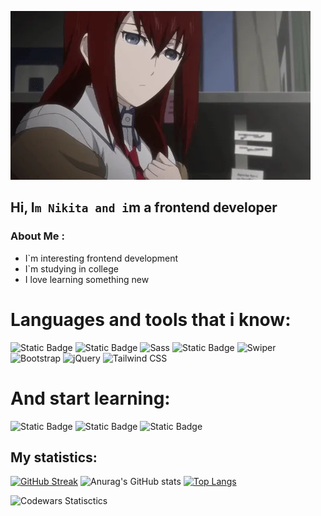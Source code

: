 ![Header](https://github.com/niktos12/niktos12/blob/main/giphy.webp)


## Hi, I`m Nikita and i`m a frontend developer

### About Me :

- I`m interesting frontend development
- I`m studying in college
- I love learning something new
# Languages and tools that i know:
  ![Static Badge](https://img.shields.io/badge/HTML5-E34F26?style=flat-square&logo=HTML5&logoColor=white)
  ![Static Badge](https://img.shields.io/badge/CSS3-1572B6?style=for-the-badge&logo=css3&logoColor=white)
  ![Sass](https://img.shields.io/static/v1?style=for-the-badge&message=Sass&color=CC6699&logo=Sass&logoColor=FFFFFF&label=)
  ![Static Badge](https://shields.io/badge/JavaScript-F7DF1E?logo=JavaScript&logoColor=000&style=flat-square)
  ![Swiper](https://img.shields.io/static/v1?style=for-the-badge&message=Swiper&color=6332F6&logo=Swiper&logoColor=FFFFFF&label=)
  ![Bootstrap](https://img.shields.io/badge/bootstrap-%238511FA.svg?style=for-the-badge&logo=bootstrap&logoColor=white)
  ![jQuery](https://img.shields.io/badge/jquery-%230769AD.svg?style=for-the-badge&logo=jquery&logoColor=white)
  ![Tailwind CSS](https://img.shields.io/badge/tailwindcss-%2338B2AC.svg?style=for-the-badge&logo=tailwind-css&logoColor=white)

# And start learning:
![Static Badge](https://shields.io/badge/react-black?logo=react&style=for-the-badge)
![Static Badge](https://img.shields.io/badge/next.js-000000?style=for-the-badge&logo=nextdotjs&logoColor=white)
![Static Badge](https://img.shields.io/badge/TypeScript-007ACC?style=for-the-badge&logo=typescript&logoColor=white)

## My statistics:
[![GitHub Streak](https://streak-stats.demolab.com?user=niktos12&theme=dark)](https://git.io/streak-stats)
![Anurag's GitHub stats](https://github-readme-stats.vercel.app/api?username=niktos12&show_icons=true&theme=radical)
[![Top Langs](https://github-readme-stats.vercel.app/api/top-langs/?username=niktos12)](https://github.com/anuraghazra/github-readme-stats)

![Codewars Statisctics](https://www.codewars.com/users/niktos12/badges/large)


